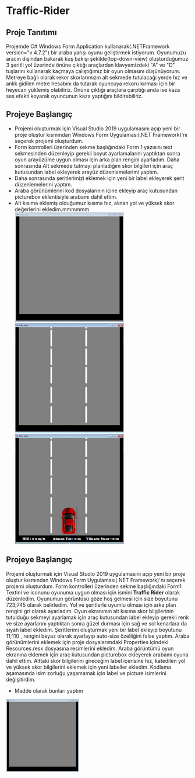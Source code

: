 # Traffic-Rider
## Proje Tanıtımı
Projemde C# Windows Form Application kullanarak(.NETFramework version="v  4.7.2") bir araba yarışı oyunu geliştirmek istiyorum. Oyunumuzu aracın dışından bakarak kuş bakışı şekilde(top-down-view) oluşturduğumuz 3 şeritli yol üzerinde önüne çıktığı araçlardan klavyemizdeki "A" ve "D" tuşlarını kullanarak kaçmaya çalıştığımız bir oyun olmasını düşünüyorum. Metreye bağlı olarak rekor skorlarımızın alt sekmede tutulacağı yerde
hız ve anlık gidilen metre hesabını da tutarak oyuncuya rekoru kırması için bir heyecan yüklemiş olabiliriz. 
Önüne çıktığı araçlara çarptığı anda ise kaza ses efekti koyarak oyuncunun kaza yaptığını bildirebiliriz.

## Projeye Başlangıç
* Projemi oluşturmak için Visual Studio 2019 uygulamasını açıp yeni bir proje oluştur kısmından Windows Form Uygulaması(.NET Framework)'nı seçerek projemi oluşturdum.
* Form kontrolleri üzerinden sekme başlığındaki Form 1 yazısını text sekmesinden düzenleyip gerekli boyut ayarlamalarını yaptıktan sonra oyun arayüzüme uygun olması için arka plan rengini ayarladım. Daha sonrasında Alt sekmede tutmayı planladığım skor bilgileri için araç kutusundan label ekleyerek arayüz düzenlemelerimi yaptım.
* Daha sonrasında şeritlerimizi eklemek için yeni bir label ekleyerek şerit düzenlemelerini yaptım.
* Araba görünümlerini kod dosyalarının içine ekleyip araç kutusundan picturebox eklentisiyle arabamı dahil ettim.
* Alt kısıma eklemiş olduğumuz kısıma hız, alınan yol ve yüksek skor değerlerini ekledim.mmmmmm
<img src="steps/step1.png" width="300" height="300"> <img src="steps/step2.png" width="300" height="300"> <img src="steps/step3.png" width="300" height="300"> 






## Projeye Başlangıç
Projemi oluşturmak için Visual Studio 2019 uygulamasını açıp yeni bir proje oluştur kısmından Windows Form Uygulaması(.NET Framework)'nı seçerek projemi oluşturdum. Form kontrolleri üzerinden sekme başlığındaki Form1  Textini ve iconunu oyunuma uygun olması için ismini **Traffic Rider** olarak düzenledim. Oyunumun görüntüsü göze hoş gelmesi için size boyutunu 723;745 olarak belirledim. Yol ve şeritlerle uyumlu olması için arka plan rengini gri olarak ayarladım. Oyun ekranımın alt kısıma skor bilgilerinin tutulduğu sekmeyi ayarlamak için araç kutusundan label ekleyip gerekli renk ve size ayarlarını yaptıktan sonra güzel durması için sağ ve sol kenarlara da siyah label ekledim. Şeritlerimi oluşturmak yeni bir label ekleyip boyutunu 11;110 , rengini beyaz olarak ayarlayıp auto-size özelliğini false yaptım. Araba görünümlerini eklemek için proje dosyalarımdaki Properties içindeki Resources.resx dosyasına resimlerini ekledim. Araba görüntümü oyun ekranına eklemek için araç kutusundan picturebox ekleyerek arabamı oyuna dahil ettim. Alttaki skor bilgilerini gireceğim label içerisine hız, katedilen yol ve yüksek skor bilgilerini eklemek için yeni labeller ekledim. Kodlama aşamasında isim zorluğu yaşamamak için label ve picture isimlerini değişitirdim.

- Madde olarak bunları yaptım
<img src="steps/step1.png" width="200" height="200"> 

